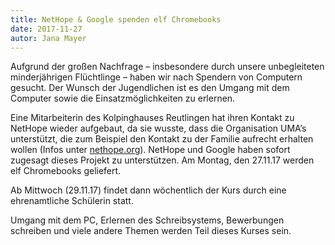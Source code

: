 ```yaml
---
title: NetHope & Google spenden elf Chromebooks
date: 2017-11-27
autor: Jana Mayer
---
```


<!--mehr-->

Aufgrund der großen Nachfrage – insbesondere durch unsere unbegleiteten minderjährigen
Flüchtlinge – haben wir nach Spendern von Computern gesucht. Der Wunsch der
Jugendlichen ist es den Umgang mit dem Computer sowie die Einsatzmöglichkeiten zu
erlernen.

Eine Mitarbeiterin des Kolpinghauses Reutlingen hat ihren Kontakt zu NetHope wieder
aufgebaut, da sie wusste, dass die Organisation UMA’s unterstützt, die zum Beispiel den
Kontakt zu der Familie aufrecht erhalten wollen (Infos unter [nethope.org](https://nethope.org/)).
NetHope und Google haben sofort zugesagt dieses Projekt zu unterstützen.
Am Montag, den 27.11.17 werden elf Chromebooks geliefert.

Ab Mittwoch (29.11.17) findet dann wöchentlich der Kurs durch eine ehrenamtliche
Schülerin statt.

Umgang mit dem PC, Erlernen des Schreibsystems, Bewerbungen schreiben und viele andere
Themen werden Teil dieses Kurses sein.
